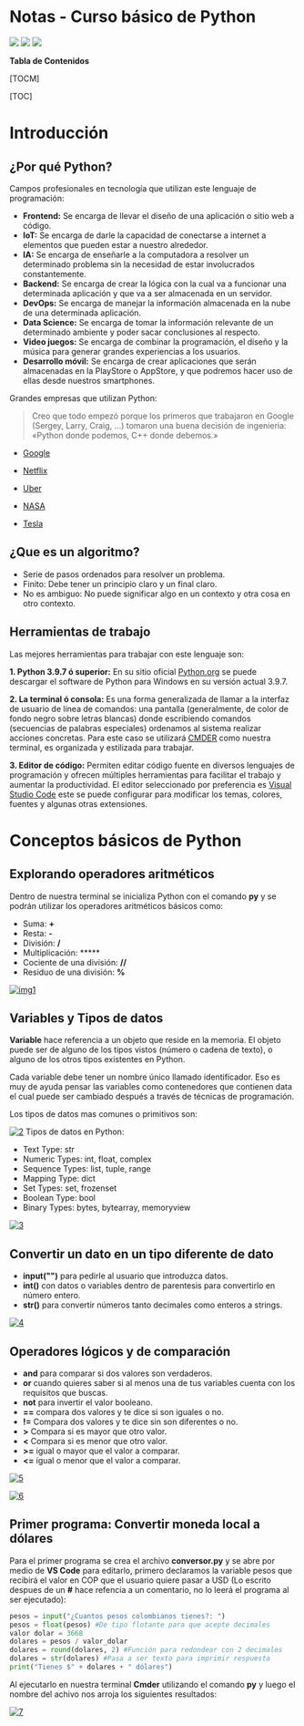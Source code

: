 # Notas - Curso básico de Python

![](https://static.platzi.com/media/avatars/Platzi-f730e65b-e92b-44d3-81c0-5c59c4dc4658.png) ![](https://static.platzi.com/media/learningpath/badges/46.png) ![](https://static.platzi.com/media/achievements/badge-basico-python-bdcc67b3-031d-4dce-8e78-5699fb243149.png)


**Tabla de Contenidos**

[TOCM]

[TOC]

# Introducción

## ¿Por qué Python?

Campos profesionales en tecnología que utilizan este lenguaje de programación:
- **Frontend:** Se encarga de llevar el diseño de una aplicación o sitio web a código.
- **IoT:** Se encarga de darle la capacidad de conectarse a internet a elementos que pueden estar a nuestro alrededor.
- **IA:** Se encarga de enseñarle a la computadora a resolver un determinado problema sin la necesidad de estar involucrados constantemente.
- **Backend:** Se encarga de crear la lógica con la cual va a funcionar una determinada aplicación y que va a ser almacenada en un servidor.
- **DevOps:** Se encarga de manejar la información almacenada en la nube de una determinada aplicación.
- **Data Science:** Se encarga de tomar la información relevante de un determinado ambiente y poder sacar conclusiones al respecto.
- **Video juegos:** Se encarga de combinar la programación, el diseño y la música para generar grandes experiencias a los usuarios.
- **Desarrollo móvil:** Se encarga de crear aplicaciones que serán almacenadas en la PlayStore o AppStore, y que podremos hacer uso de ellas desde nuestros smartphones.

Grandes  empresas que utilizan Python:

> Creo que todo empezó porque los primeros que trabajaron en Google (Sergey, Larry, Craig, …) tomaron una buena decisión de ingenieria: «Python donde podemos, C++ donde debemos.»

- [Google](http://https://stackoverflow.com/questions/2560310/heavy-usage-of-python-at-google/2561008#2561008 "Google")

- [Netflix](http:/https://netflixtechblog.com/python-at-netflix-86b6028b3b3e/ "Netflix")

- [Uber](https://eng.uber.com/tech-stack-part-one-foundation/tp:// "Uber")

- [NASA](http://https://www.nccs.nasa.gov/nccs-users/user-events/python-classes "NASA")

- [Tesla](https://wildentrepreneur.org/elon-musk-esta-contratando-para-tesla-y-no-le-importa-si-los-solicitantes-no-tienen-titulo-universitario/p:// "Tesla")

## ¿Que es un algoritmo?
- Serie de pasos ordenados para resolver un problema.
- Finito:  Debe tener un principio claro y un final claro.
- No es ambiguo: No puede significar algo en un contexto y otra cosa en otro contexto.

## Herramientas de trabajo
Las mejores herramientas para trabajar con este lenguaje son:

**1. Python 3.9.7 ó superior:** En su sitio oficial [Python.org](https://www.python.org/ "Python.org") se puede descargar el software de Python para Windows en su versión actual 3.9.7.

**2. La terminal ó consola:** Es una forma generalizada de llamar a la interfaz de usuario de línea de comandos: una pantalla (generalmente, de color de fondo negro sobre letras blancas) donde escribiendo comandos (secuencias de palabras especiales) ordenamos al sistema realizar acciones concretas.
Para este caso se utilizará [CMDER](https://cmder.net/ "CMDER") como nuestra terminal, es organizada y estilizada para trabajar.

**3. Editor de código:** Permiten editar código fuente en diversos lenguajes de programación y ofrecen múltiples herramientas para facilitar el trabajo y aumentar la productividad.
El editor seleccionado por preferencia es [Visual Studio Code](https://code.visualstudio.com/ "Visual Studio Code") este se puede configurar para modificar los temas, colores, fuentes y algunas otras extensiones.

# Conceptos básicos de Python

## Explorando operadores aritméticos
Dentro de nuestra terminal se inicializa Python con el comando **py** y se podrán utilizar los operadores aritméticos básicos como:

- Suma: **+**
- Resta: **-**
- División: **/**
- Multiplicación: *****
- Cociente de una división: **//**
- Residuo de una división: **%**

[![img1](https://raw.githubusercontent.com/hackmilo/Notas---Curso-b-sico-de-Python/main/img/1.png)](https://raw.githubusercontent.com/hackmilo/Notas---Curso-b-sico-de-Python/main/img/1.png)

## Variables y Tipos de datos
**Variable** hace referencia a un objeto que reside en la memoria. El objeto puede ser de alguno de los tipos vistos (número o cadena de texto), o alguno de los otros tipos existentes en Python.

Cada variable debe tener un nombre único llamado identificador. Eso es muy de ayuda pensar las variables como contenedores que contienen data el cual puede ser cambiado después a través de técnicas de programación.

Los tipos de datos mas comunes o primitivos son:

[![2](https://raw.githubusercontent.com/hackmilo/Notas---Curso-b-sico-de-Python/main/img/2.png "2")](http://https://raw.githubusercontent.com/hackmilo/Notas---Curso-b-sico-de-Python/main/img/2.png "2")
Tipos de datos en Python:

- Text Type: str
- Numeric Types: int, float, complex
- Sequence Types: list, tuple, range
- Mapping Type: dict
- Set Types: set, frozenset
- Boolean Type: bool
- Binary Types: bytes, bytearray, memoryview

[![3](https://raw.githubusercontent.com/hackmilo/Notas---Curso-b-sico-de-Python/main/img/3.png "3")](httphttps://raw.githubusercontent.com/hackmilo/Notas---Curso-b-sico-de-Python/main/img/3.png:// "3")

## Convertir un dato en un tipo diferente de dato

- **input("")** para pedirle al usuario que introduzca datos.
- **int()** con datos o variables dentro de parentesis para convertirlo en número entero.
- **str()** para convertir números tanto decimales como enteros a strings.

[![4](https://raw.githubusercontent.com/hackmilo/Notas---Curso-b-sico-de-Python/main/img/4.png "4")](http://https://raw.githubusercontent.com/hackmilo/Notas---Curso-b-sico-de-Python/main/img/4.png "4")

## Operadores lógicos y de comparación
- **and** para comparar si dos valores son verdaderos.
- **or** cuando quieres saber si al menos una de tus variables cuenta con los requisitos que buscas.
- **not** para invertir el valor booleano.
- **==** compara dos valores y te dice si son iguales o no.
- **!=** Compara dos valores y te dice sin son diferentes o no.
- **>** Compara si es mayor que otro valor.
- **<** Compara si es menor que otro valor.
- **>=** igual o mayor que el valor a comparar.
- **<=** igual o menor que el valor a comparar.

[![5](https://github.com/hackmilo/Notas---Curso-b-sico-de-Python/blob/main/img/5.png?raw=true "5")](http://https://github.com/hackmilo/Notas---Curso-b-sico-de-Python/blob/main/img/5.png?raw=true "5")

[![6](https://raw.githubusercontent.com/hackmilo/Notas---Curso-b-sico-de-Python/main/img/6.png "6")](http://https://raw.githubusercontent.com/hackmilo/Notas---Curso-b-sico-de-Python/main/img/6.png "6")

## Primer programa: Convertir moneda local a dólares
Para el primer programa se crea el archivo **conversor.py** y se abre por medio de **VS Code** para editarlo, primero declaramos la variable pesos que recibirá el valor en COP que el usuario quiere pasar a USD (Lo escrito despues de un **#** hace refencia a un comentario, no lo leerá el programa al ser ejecutado):
```python
pesos = input("¿Cuantos pesos colombianos tienes?: ")
pesos = float(pesos) #De tipo flotante para que acepte decimales
valor dolar = 3668
dolares = pesos / valor_dolar
dolares = round(dolares, 2) #Función para redondear con 2 decimales
dolares = str(dolares) #Pasa a ser texto para imprimir respuesta
print("Tienes $" + dolares + " dólares")
```
Al ejecutarlo en nuestra terminal **Cmder** utilizando el comando **py** y luego el nombre del achivo nos arroja los siguientes resultados:

[![7](https://github.com/hackmilo/Notas---Curso-b-sico-de-Python/blob/main/img/7.png?raw=true "7")](http://https://github.com/hackmilo/Notas---Curso-b-sico-de-Python/blob/main/img/7.png?raw=true "7")

